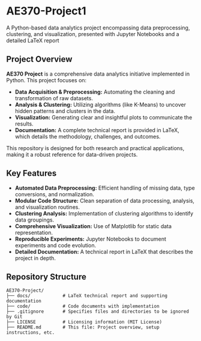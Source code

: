 # AE370-Project1
A Python-based data analytics project encompassing data preprocessing, clustering, and visualization, presented with Jupyter Notebooks and a detailed LaTeX report

## Project Overview

**AE370 Project** is a comprehensive data analytics initiative implemented in Python. This project focuses on:
- **Data Acquisition & Preprocessing:** Automating the cleaning and transformation of raw datasets.
- **Analysis & Clustering:** Utilizing algorithms (like K-Means) to uncover hidden patterns and clusters in the data.
- **Visualization:** Generating clear and insightful plots to communicate the results.
- **Documentation:** A complete technical report is provided in LaTeX, which details the methodology, challenges, and outcomes.

This repository is designed for both research and practical applications, making it a robust reference for data-driven projects.

## Key Features

- **Automated Data Preprocessing:** Efficient handling of missing data, type conversions, and normalization.
- **Modular Code Structure:** Clean separation of data processing, analysis, and visualization routines.
- **Clustering Analysis:** Implementation of clustering algorithms to identify data groupings.
- **Comprehensive Visualization:** Use of Matplotlib for static data representation.
- **Reproducible Experiments:** Jupyter Notebooks to document experiments and code evolution.
- **Detailed Documentation:** A technical report in LaTeX that describes the project in depth.

## Repository Structure

```plaintext
AE370-Project/
├── docs/            # LaTeX technical report and supporting documentation
├── code/            # Code documents with implementation
├── .gitignore       # Specifies files and directories to be ignored by Git
├── LICENSE          # Licensing information (MIT License)
├── README.md        # This file: Project overview, setup instructions, etc.
